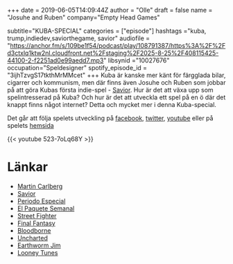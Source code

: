 +++
date = 2019-06-05T14:09:44Z
author = "Olle"
draft = false
name = "Josuhe and Ruben"
company="Empty Head Games"

subtitle="KUBA-SPECIAL"
categories = ["episode"]
hashtags ="kuba, trump,indiedev,saviorthegame, savior"
audiofile = "https://anchor.fm/s/109be1f54/podcast/play/108791387/https%3A%2F%2Fd3ctxlq1ktw2nl.cloudfront.net%2Fstaging%2F2025-8-25%2F408115425-44100-2-f2251ad0e99aedd7.mp3"
libsynid ="10027676"
occupation="Speldesigner"
spotify_episode_id = "3ijhTzvgS17tkthMrMMcet"
+++ 
Kuba är kanske mer känt för färgglada bilar, cigarrer och kommunism, men där finns även Josuhe och Ruben som jobbar på att göra Kubas första
indie-spel - [Savior](https://saviorthegame.com/). Hur är det att växa upp som spelintresserad på Kuba? Och hur
är det att utveckla ett spel på en ö där det knappt finns något
internet? Detta och mycket mer i denna Kuba-special.

Det går att följa spelets utveckling på [facebook](https://www.facebook.com/saviorthegame/), [twitter](https://twitter.com/saviorindiegame), [youtube](https://www.youtube.com/channel/UCpnkd_pAdCxkTKyI85HdWoQ) eller på spelets [hemsida](https://saviorthegame.com/)

{{< youtube 523-7oLq68Y >}}
# Länkar
* [Martin Carlberg](https://www.discogs.com/artist/5413160-Martin-Carlberg)
* [Savior](https://saviorthegame.com/)
* [Periodo Especial](https://en.wikipedia.org/wiki/Special_Period)
* [El Paquete Semanal](https://www.youtube.com/watch?v=tpegk0V-hEw)
* [Street Fighter](https://www.youtube.com/watch?v=WvNdTEGsf2w)
* [Final Fantasy](https://www.youtube.com/watch?v=L4k6jlf1xcw)
* [Bloodborne](https://www.youtube.com/watch?v=G203e1HhixY)
* [Uncharted](https://www.youtube.com/watch?v=sqCwa8CZ5rU)
* [Earthworm Jim](https://www.youtube.com/watch?v=93osCGBFG2k)
* [Looney Tunes](https://www.youtube.com/watch?v=OM6xvpzqCUA)
